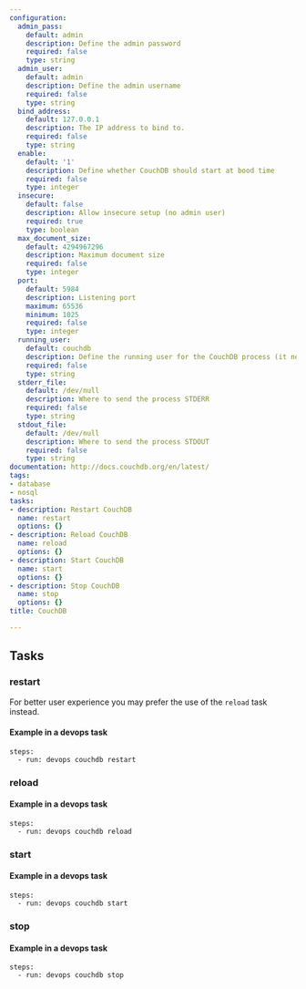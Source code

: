 ```yaml
---
configuration:
  admin_pass:
    default: admin
    description: Define the admin password
    required: false
    type: string
  admin_user:
    default: admin
    description: Define the admin username
    required: false
    type: string
  bind_address:
    default: 127.0.0.1
    description: The IP address to bind to.
    required: false
    type: string
  enable:
    default: '1'
    description: Define whether CouchDB should start at bood time
    required: false
    type: integer
  insecure:
    default: false
    description: Allow insecure setup (no admin user)
    required: true
    type: boolean
  max_document_size:
    default: 4294967296
    description: Maximum document size
    required: false
    type: integer
  port:
    default: 5984
    description: Listening port
    maximum: 65536
    minimum: 1025
    required: false
    type: integer
  running_user:
    default: couchdb
    description: Define the running user for the CouchDB process (it needs to exist)
    required: false
    type: string
  stderr_file:
    default: /dev/null
    description: Where to send the process STDERR
    required: false
    type: string
  stdout_file:
    default: /dev/null
    description: Where to send the process STDOUT
    required: false
    type: string
documentation: http://docs.couchdb.org/en/latest/
tags:
- database
- nosql
tasks:
- description: Restart CouchDB
  name: restart
  options: {}
- description: Reload CouchDB
  name: reload
  options: {}
- description: Start CouchDB
  name: start
  options: {}
- description: Stop CouchDB
  name: stop
  options: {}
title: CouchDB

---
```


## Tasks
### restart

For better user experience you may prefer the use of the `reload` task instead.

#### Example in a devops task

    steps:
      - run: devops couchdb restart

### reload

#### Example in a devops task

    steps:
      - run: devops couchdb reload

### start

#### Example in a devops task

    steps:
      - run: devops couchdb start

### stop

#### Example in a devops task

    steps:
      - run: devops couchdb stop